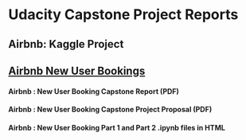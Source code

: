 # Udacity Capstone Project Reports
## Airbnb: Kaggle Project 
## [Airbnb New User Bookings](https://www.kaggle.com/c/airbnb-recruiting-new-user-bookings/data)

#### Airbnb : New User Booking Capstone Report (PDF)
#### Airbnb : New User Booking Capstone Project Proposal (PDF)
#### Airbnb : New User Booking Part 1 and Part 2 .ipynb files in HTML
